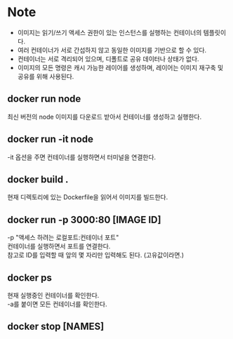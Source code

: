 # Note

- 이미지는 읽기/쓰기 액세스 권한이 있는 인스턴스를 실행하는 컨테이너의 템플릿이
  다.
- 여러 컨테이너가 서로 간섭하지 않고 동일한 이미지를 기반으로 할 수 있다.
- 컨테이너는 서로 격리되어 있으며, 디폴트로 공유 데이터나 상태가 없다.
- 이미지의 모든 명령은 캐시 가능한 레이어를 생성하며, 레이어는 이미지 재구축 및
  공유를 위해 사용된다.

## docker run node

최신 버전의 node 이미지를 다운로드 받아서 컨테이너를 생성하고 실행한다.

## docker run -it node

-it 옵션을 주면 컨테이너를 실행하면서 터미널을 연결한다.

## docker build .

현재 디렉토리에 있는 Dockerfile을 읽어서 이미지를 빌드한다.

## docker run -p 3000:80 [IMAGE ID]

-p "액세스 하려는 로컬포트:컨테이너 포트"  
컨테이너를 실행하면서 포트를 연결한다.  
참고로 ID를 입력할 때 앞의 몇 자리만 입력해도 된다. (고유값이라면.)

## docker ps

현재 실행중인 컨테이너를 확인한다.  
-a를 붙이면 모든 컨테이너를 확인한다.

## docker stop [NAMES]
